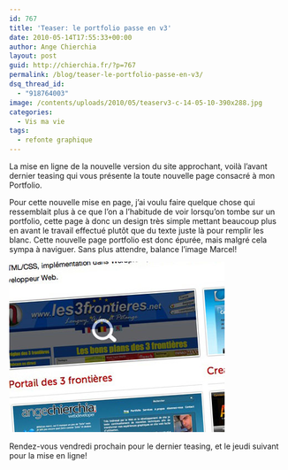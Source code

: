 ```yaml
---
id: 767
title: 'Teaser: le portfolio passe en v3'
date: 2010-05-14T17:55:33+00:00
author: Ange Chierchia
layout: post
guid: http://chierchia.fr/?p=767
permalink: /blog/teaser-le-portfolio-passe-en-v3/
dsq_thread_id:
  - "918764003"
image: /contents/uploads/2010/05/teaserv3-c-14-05-10-390x288.jpg
categories:
  - Vis ma vie
tags:
  - refonte graphique
---
```

La mise en ligne de la nouvelle version du site approchant, voilà l&rsquo;avant dernier teasing qui vous présente la toute nouvelle page consacré à mon Portfolio.<!--more-->

Pour cette nouvelle mise en page, j&rsquo;ai voulu faire quelque chose qui ressemblait plus à ce que l&rsquo;on a l&rsquo;habitude de voir lorsqu&rsquo;on tombe sur un portfolio, cette page à donc un design très simple mettant beaucoup plus en avant le travail effectué plutôt que du texte juste là pour remplir les blanc. Cette nouvelle page portfolio est donc épurée, mais malgré cela sympa à naviguer. Sans plus attendre, balance l&rsquo;image Marcel!

<div>
  <img class="alignnone size-full wp-image-768" title="teaserv3-c-14-05-10" src="/contents/uploads/2010/05/teaserv3-c-14-05-10.jpg?fit=390%2C308" alt="" data-recalc-dims="1" />
</div>

Rendez-vous vendredi prochain pour le dernier teasing, et le jeudi suivant pour la mise en ligne!